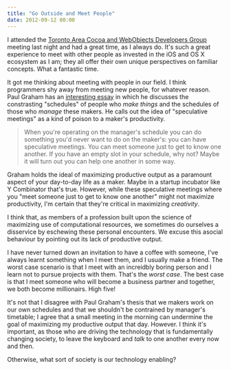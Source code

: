 ```yaml
---
title: "Go Outside and Meet People"
date: 2012-09-12 00:00
---
```


I attended the [Toronto Area Cocoa and WebObjects Developers Group](http://tacow.org) meeting last night and had a great time, as I always do. It's such a great experience to meet with other people as invested in the iOS and OS X ecosystem as I am; they all offer their own unique perspectives on familiar concepts. What a fantastic time.

It got me thinking about meeting with people in our field. I think programmers shy away from meeting new people, for whatever reason. Paul Graham has an [interesting essay](http://www.paulgraham.com/makersschedule.html) in which he discusses the constrasting "schedules" of people who _make things_ and the schedules of those who _manage_ these makers. He calls out the idea of "speculative meetings" as a kind of poison to a maker's productivity.

> When you're operating on the manager's schedule you can do something you'd never want to do on the maker's: you can have speculative meetings. You can meet someone just to get to know one another. If you have an empty slot in your schedule, why not? Maybe it will turn out you can help one another in some way.

Graham holds the ideal of maximizing productive output as a paramount aspect of your day-to-day life as a maker. Maybe in a startup incubator like Y Combinator that's true. However, while these speculative meetings where you "meet someone just to get to know one another" might not maximize productivity, I'm certain that they're critical in maximizing _creativity_.

I think that, as members of a profession built upon the science of maximizing use of computational resources, we sometimes do ourselves a disservice by eschewing these personal encounters. We excuse this asocial behaviour by pointing out its lack of productive output.

I have never turned down an invitation to have a coffee with someone, I've always learnt something when I meet them, and I usually make a friend. The worst case scenario is that I meet with an increidbly boring person and I learn not to pursue projects with them. That's the _worst case_. The best case is that I meet someone who will become a business partner and together, we both become millionairs. High five!

It's not that I disagree with Paul Graham's thesis that we makers work on our own schedules and that we shouldn't be contrained by manager's timetable; I agree that a small meeting in the morning can undermine the goal of maximizing my productive output that day. However. I think it's important, as those who are driving the technology that is fundamentally changing society, to leave the keyboard and _talk_ to one another every now and then.

Otherwise, what sort of society is our technology enabling?

<!-- more -->
